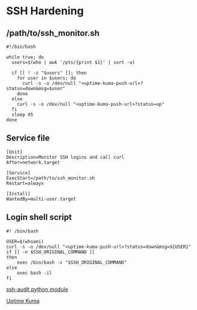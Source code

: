 # SSH Hardening

## /path/to/ssh_monitor.sh

```shell
#!/bin/bash

while true; do
  users=$(who | awk '/pts/{print $1}' | sort -u)
  
  if [[ ! -z "$users" ]]; then
    for user in $users; do
      curl -s -o /dev/null "<uptime-kuma-push-url>?status=down&msg=$user"
    done
  else
    curl -s -o /dev/null "<uptime-kuma-push-url>?status=up"
  fi
  sleep 45
done
```

## Service file

```
[Unit]
Description=Monitor SSH logins and call curl
After=network.target

[Service]
ExecStart=/path/to/ssh_monitor.sh
Restart=always

[Install]
WantedBy=multi-user.target
```

## Login shell script

```shell
#! /bin/bash

USER=$(whoami)
curl -s -o /dev/null "<uptime-kuma-push-url>?status=down&msg=${USER}"
if [[ -n $SSH_ORIGINAL_COMMAND ]]
then
    exec /bin/bash -c "$SSH_ORIGINAL_COMMAND"
else 
    exec bash -il
fi
```

[ssh-audit python module](https://pypi.org/project/ssh-audit/)

[Uptime Kuma](https://github.com/louislam/uptime-kuma)